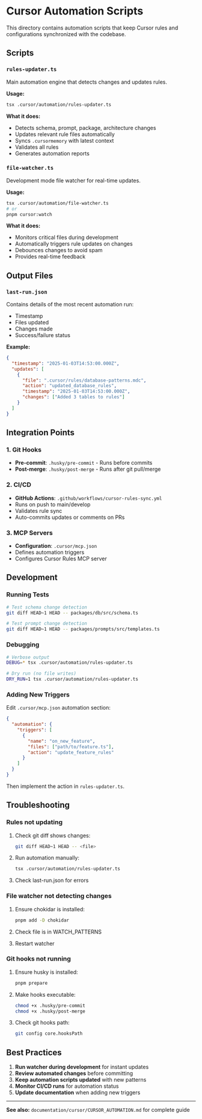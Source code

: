 # Cursor Automation Scripts

This directory contains automation scripts that keep Cursor rules and configurations synchronized with the codebase.

## Scripts

### `rules-updater.ts`
Main automation engine that detects changes and updates rules.

**Usage:**
```bash
tsx .cursor/automation/rules-updater.ts
```

**What it does:**
- Detects schema, prompt, package, architecture changes
- Updates relevant rule files automatically
- Syncs `.cursormemory` with latest context
- Validates all rules
- Generates automation reports

### `file-watcher.ts`
Development mode file watcher for real-time updates.

**Usage:**
```bash
tsx .cursor/automation/file-watcher.ts
# or
pnpm cursor:watch
```

**What it does:**
- Monitors critical files during development
- Automatically triggers rule updates on changes
- Debounces changes to avoid spam
- Provides real-time feedback

## Output Files

### `last-run.json`
Contains details of the most recent automation run:
- Timestamp
- Files updated
- Changes made
- Success/failure status

**Example:**
```json
{
  "timestamp": "2025-01-03T14:53:00.000Z",
  "updates": [
    {
      "file": ".cursor/rules/database-patterns.mdc",
      "action": "updated_database_rules",
      "timestamp": "2025-01-03T14:53:00.000Z",
      "changes": ["Added 3 tables to rules"]
    }
  ]
}
```

## Integration Points

### 1. Git Hooks
- **Pre-commit**: `.husky/pre-commit` - Runs before commits
- **Post-merge**: `.husky/post-merge` - Runs after git pull/merge

### 2. CI/CD
- **GitHub Actions**: `.github/workflows/cursor-rules-sync.yml`
- Runs on push to main/develop
- Validates rule sync
- Auto-commits updates or comments on PRs

### 3. MCP Servers
- **Configuration**: `.cursor/mcp.json`
- Defines automation triggers
- Configures Cursor Rules MCP server

## Development

### Running Tests

```bash
# Test schema change detection
git diff HEAD~1 HEAD -- packages/db/src/schema.ts

# Test prompt change detection
git diff HEAD~1 HEAD -- packages/prompts/src/templates.ts
```

### Debugging

```bash
# Verbose output
DEBUG=* tsx .cursor/automation/rules-updater.ts

# Dry run (no file writes)
DRY_RUN=1 tsx .cursor/automation/rules-updater.ts
```

### Adding New Triggers

Edit `.cursor/mcp.json` automation section:

```json
{
  "automation": {
    "triggers": [
      {
        "name": "on_new_feature",
        "files": ["path/to/feature.ts"],
        "action": "update_feature_rules"
      }
    ]
  }
}
```

Then implement the action in `rules-updater.ts`.

## Troubleshooting

### Rules not updating

1. Check git diff shows changes:
   ```bash
   git diff HEAD~1 HEAD -- <file>
   ```

2. Run automation manually:
   ```bash
   tsx .cursor/automation/rules-updater.ts
   ```

3. Check last-run.json for errors

### File watcher not detecting changes

1. Ensure chokidar is installed:
   ```bash
   pnpm add -D chokidar
   ```

2. Check file is in WATCH_PATTERNS

3. Restart watcher

### Git hooks not running

1. Ensure husky is installed:
   ```bash
   pnpm prepare
   ```

2. Make hooks executable:
   ```bash
   chmod +x .husky/pre-commit
   chmod +x .husky/post-merge
   ```

3. Check git hooks path:
   ```bash
   git config core.hooksPath
   ```

## Best Practices

1. **Run watcher during development** for instant updates
2. **Review automated changes** before committing
3. **Keep automation scripts updated** with new patterns
4. **Monitor CI/CD runs** for automation status
5. **Update documentation** when adding new triggers

---

**See also:** `documentation/cursor/CURSOR_AUTOMATION.md` for complete guide

